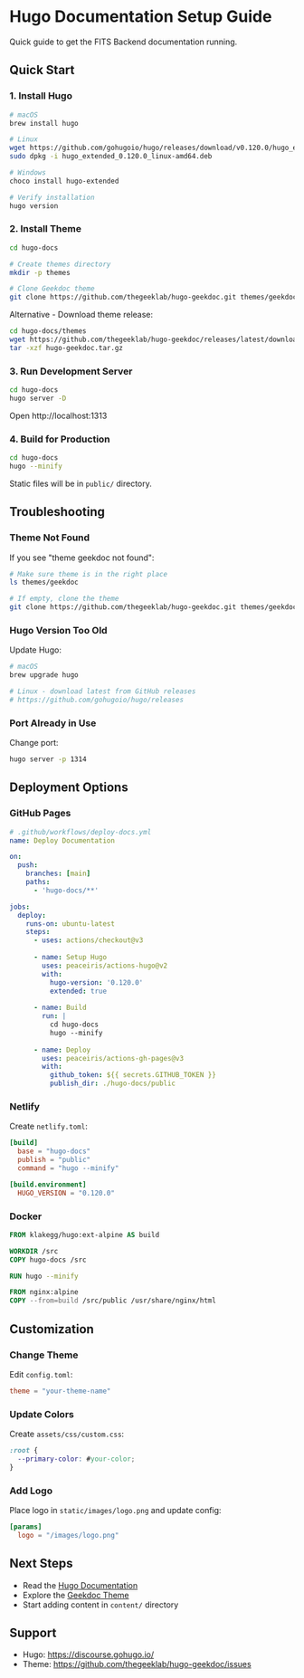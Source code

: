 # Hugo Documentation Setup Guide

Quick guide to get the FITS Backend documentation running.

## Quick Start

### 1. Install Hugo

```bash
# macOS
brew install hugo

# Linux
wget https://github.com/gohugoio/hugo/releases/download/v0.120.0/hugo_extended_0.120.0_linux-amd64.deb
sudo dpkg -i hugo_extended_0.120.0_linux-amd64.deb

# Windows
choco install hugo-extended

# Verify installation
hugo version
```

### 2. Install Theme

```bash
cd hugo-docs

# Create themes directory
mkdir -p themes

# Clone Geekdoc theme
git clone https://github.com/thegeeklab/hugo-geekdoc.git themes/geekdoc
```

Alternative - Download theme release:

```bash
cd hugo-docs/themes
wget https://github.com/thegeeklab/hugo-geekdoc/releases/latest/download/hugo-geekdoc.tar.gz
tar -xzf hugo-geekdoc.tar.gz
```

### 3. Run Development Server

```bash
cd hugo-docs
hugo server -D
```

Open http://localhost:1313

### 4. Build for Production

```bash
cd hugo-docs
hugo --minify
```

Static files will be in `public/` directory.

## Troubleshooting

### Theme Not Found

If you see "theme geekdoc not found":

```bash
# Make sure theme is in the right place
ls themes/geekdoc

# If empty, clone the theme
git clone https://github.com/thegeeklab/hugo-geekdoc.git themes/geekdoc
```

### Hugo Version Too Old

Update Hugo:

```bash
# macOS
brew upgrade hugo

# Linux - download latest from GitHub releases
# https://github.com/gohugoio/hugo/releases
```

### Port Already in Use

Change port:

```bash
hugo server -p 1314
```

## Deployment Options

### GitHub Pages

```yaml
# .github/workflows/deploy-docs.yml
name: Deploy Documentation

on:
  push:
    branches: [main]
    paths:
      - 'hugo-docs/**'

jobs:
  deploy:
    runs-on: ubuntu-latest
    steps:
      - uses: actions/checkout@v3
      
      - name: Setup Hugo
        uses: peaceiris/actions-hugo@v2
        with:
          hugo-version: '0.120.0'
          extended: true
      
      - name: Build
        run: |
          cd hugo-docs
          hugo --minify
      
      - name: Deploy
        uses: peaceiris/actions-gh-pages@v3
        with:
          github_token: ${{ secrets.GITHUB_TOKEN }}
          publish_dir: ./hugo-docs/public
```

### Netlify

Create `netlify.toml`:

```toml
[build]
  base = "hugo-docs"
  publish = "public"
  command = "hugo --minify"

[build.environment]
  HUGO_VERSION = "0.120.0"
```

### Docker

```dockerfile
FROM klakegg/hugo:ext-alpine AS build

WORKDIR /src
COPY hugo-docs /src

RUN hugo --minify

FROM nginx:alpine
COPY --from=build /src/public /usr/share/nginx/html
```

## Customization

### Change Theme

Edit `config.toml`:

```toml
theme = "your-theme-name"
```

### Update Colors

Create `assets/css/custom.css`:

```css
:root {
  --primary-color: #your-color;
}
```

### Add Logo

Place logo in `static/images/logo.png` and update config:

```toml
[params]
  logo = "/images/logo.png"
```

## Next Steps

- Read the [Hugo Documentation](https://gohugo.io/documentation/)
- Explore the [Geekdoc Theme](https://geekdocs.de/)
- Start adding content in `content/` directory

## Support

- Hugo: https://discourse.gohugo.io/
- Theme: https://github.com/thegeeklab/hugo-geekdoc/issues
